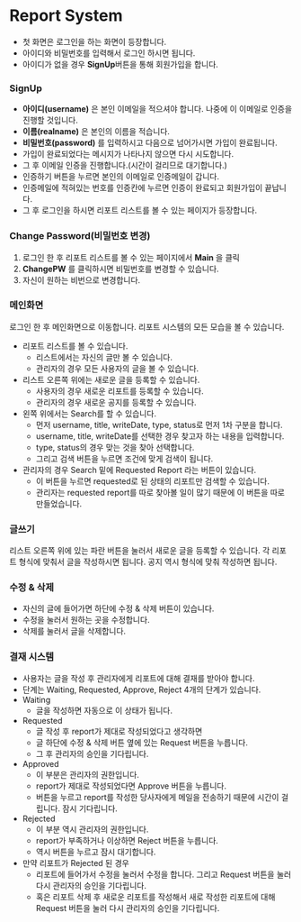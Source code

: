 # Report System
* 첫 화면은 로그인을 하는 화면이 등장합니다.
* 아이디와 비밀번호를 입력해서 로그인 하시면 됩니다.
* 아이디가 없을 경우 **SignUp**버튼을 통해 회원가입을 합니다.

### SignUp
* **아이디(username)** 은 본인 이메일을 적으셔야 합니다. 나중에 이 이메일로 인증을 진행할 것입니다.
* **이름(realname)** 은 본인의 이름을 적습니다.
* **비밀번호(password)** 를 입력하시고 다음으로 넘어가시면 가입이 완료됩니다.
* 가입이 완료되었다는 메시지가 나타나지 않으면 다시 시도합니다.
* 그 후 이메일 인증을 진행합니다.(시간이 걸리므로 대기합니다.)
* 인증하기 버튼을 누르면 본인의 이메일로 인증메일이 갑니다.
* 인증메일에 적혀있는 번호를 인증칸에 누르면 인증이 완료되고 회원가입이 끝납니다.
* 그 후 로그인을 하시면 리포트 리스트를 볼 수 있는 페이지가 등장합니다.

### Change Password(비밀번호 변경)
1. 로그인 한 후 리포트 리스트를 볼 수 있는 페이지에서 __Main__ 을 클릭
2. __ChangePW__ 를 클릭하시면 비밀번호를 변경할 수 있습니다.
3. 자신이 원하는 비번으로 변경합니다.

### 메인화면
로그인 한 후 메인화면으로 이동합니다. 리포트 시스템의 모든 모습을 볼 수 있습니다.
* 리포트 리스트를 볼 수 있습니다.
    * 리스트에서는 자신의 글만 볼 수 있습니다.
    * 관리자의 경우 모든 사용자의 글을 볼 수 있습니다.
* 리스트 오른쪽 위에는 새로운 글을 등록할 수 있습니다.
    * 사용자의 경우 새로운 리포트를 등록할 수 있습니다.
    * 관리자의 경우 새로운 공지를 등록할 수 있습니다.
* 왼쪽 위에서는 Search를 할 수 있습니다.
    * 먼저 username, title, writeDate, type, status로 먼저 1차 구분을 합니다.
    * username, title, writeDate를 선택한 경우 찾고자 하는 내용을 입력합니다.
    * type, status의 경우 맞는 것을 찾아 선택합니다.
    * 그리고 검색 버튼을 누르면 조건에 맞게 검색이 됩니다.
* 관리자의 경우 Search 밑에 Requested Report 라는 버튼이 있습니다.
    * 이 버튼을 누르면 requested로 된 상태의 리포트만 검색할 수 있습니다.
    * 관리자는 requested report를 따로 찾아볼 일이 많기 때문에 이 버튼을 따로 만들었습니다.

### 글쓰기
리스트 오른쪽 위에 있는 파란 버튼을 눌러서 새로운 글을 등록할 수 있습니다.
각 리포트 형식에 맞춰서 글을 작성하시면 됩니다.
공지 역시 형식에 맞춰 작성하면 됩니다.

### 수정 & 삭제
* 자신의 글에 들어가면 하단에 수정 & 삭제 버튼이 있습니다.
* 수정을 눌러서 원하는 곳을 수정합니다.
* 삭제를 눌러서 글을 삭제합니다.

### 결재 시스템
* 사용자는 글을 작성 후 관리자에게 리포트에 대해 결재를 받아야 합니다.
* 단계는 Waiting, Requested, Approve, Reject 4개의 단계가 있습니다.
* Waiting
    * 글을 작성하면 자동으로 이 상태가 됩니다.
* Requested
    * 글 작성 후 report가 제대로 작성되었다고 생각하면
    * 글 하단에 수정 & 삭제 버튼 옆에 있는 Request 버튼을 누릅니다.
    * 그 후 관리자의 승인을 기다립니다.
* Approved
    * 이 부분은 관리자의 권한입니다.
    * report가 제대로 작성되었다면 Approve 버튼을 누릅니다.
    * 버튼을 누르고 report를 작성한 당사자에게 메일을 전송하기 때문에 시간이 걸립니다. 잠시 기다립니다.
* Rejected
    * 이 부분 역시 관리자의 권한입니다.
    * report가 부족하거나 이상하면 Reject 버튼을 누릅니다.
    * 역시 버튼을 누르고 잠시 대기합니다.
* 만약 리포트가 Rejected 된 경우 
    * 리포트에 들어가서 수정을 눌러서 수정을 합니다. 그리고 Request 버튼을 눌러 다시 관리자의 승인을 기다립니다.
    * 혹은 리포트 삭제 후 새로운 리포트를 작성해서 새로 작성한 리포트에 대해 Request 버튼을 눌러 다시 관리자의 승인을 기다립니다.
